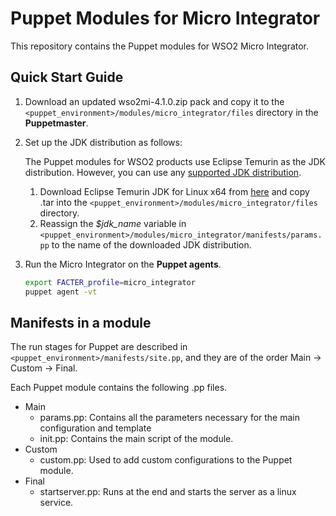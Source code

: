 # Puppet Modules for Micro Integrator

This repository contains the Puppet modules for WSO2 Micro Integrator.

## Quick Start Guide
1. Download an updated wso2mi-4.1.0.zip pack and copy it to the `<puppet_environment>/modules/micro_integrator/files` directory in the **Puppetmaster**.

2. Set up the JDK distribution as follows:

   The Puppet modules for WSO2 products use Eclipse Temurin as the JDK distribution. However, you can use any [supported JDK distribution](https://apim.docs.wso2.com/en/4.1.0/install-and-setup/setup/reference/product-compatibility/#tested-dbmss_1).
   1. Download Eclipse Temurin JDK for Linux x64 from [here](https://adoptium.net/en-GB/temurin/releases/?variant=openjdk11&os=linux) and copy .tar into the `<puppet_environment>/modules/micro_integrator/files` directory.
   2. Reassign the *$jdk_name* variable in `<puppet_environment>/modules/micro_integrator/manifests/params.pp` to the name of the downloaded JDK distribution.
3. Run the Micro Integrator on the **Puppet agents**.
    ```bash
    export FACTER_profile=micro_integrator
    puppet agent -vt
    ```

## Manifests in a module
The run stages for Puppet are described in `<puppet_environment>/manifests/site.pp`, and they are of the order Main -> Custom -> Final.

Each Puppet module contains the following .pp files.
* Main
    * params.pp: Contains all the parameters necessary for the main configuration and template
    * init.pp: Contains the main script of the module.
* Custom
    * custom.pp: Used to add custom configurations to the Puppet module.
* Final
    * startserver.pp: Runs at the end and starts the server as a linux service.
    
